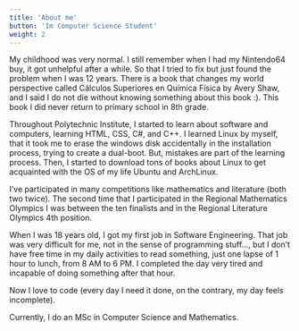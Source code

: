 ```yaml
---
title: 'About me'
button: 'Im Computer Science Student'
weight: 2
---
```

My childhood was very normal. I still remember when I had my Nintendo64 buy, it got unhelpful after a while. So that I tried to fix but just found the problem when I was 12 years. There is a book that changes my world perspective called Cálculos Superiores en Química Física by Avery Shaw, and I said I do not die without knowing something about this book :). This book I did never return to primary school in 8th grade.

Throughout Polytechnic Institute, I started to learn about software and computers, learning HTML, CSS, C#, and C++. I learned Linux by myself, that it took me to erase the windows disk accidentally in the installation process, trying to create a dual-boot. But, mistakes are part of the learning process. Then, I started to download tons of books about Linux to get acquainted with the OS of my life Ubuntu and ArchLinux.

I’ve participated in many competitions like mathematics and literature (both two twice). The second time that I participated in the Regional Mathematics Olympics I was between the ten finalists and in the Regional Literature Olympics 4th position.

When I was 18 years old, I got my first job in Software Engineering. That job was very difficult for me, not in the sense of programming stuff…, but I don’t have free time in my daily activities to read something, just one lapse of 1 hour to lunch, from 8 AM to 6 PM. I completed the day very tired and incapable of doing something after that hour.

Now I love to code (every day I need it done, on the contrary, my day feels incomplete).

Currently, I do an MSc in Computer Science and Mathematics.
